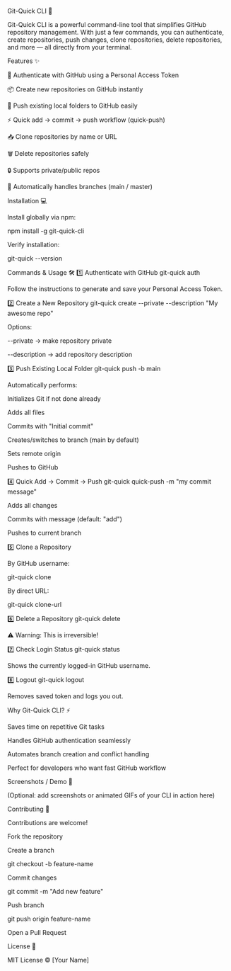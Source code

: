 Git-Quick CLI 🚀

Git-Quick CLI is a powerful command-line tool that simplifies GitHub repository management. With just a few commands, you can authenticate, create repositories, push changes, clone repositories, delete repositories, and more — all directly from your terminal.

Features ✨

🔑 Authenticate with GitHub using a Personal Access Token

📦 Create new repositories on GitHub instantly

🚀 Push existing local folders to GitHub easily

⚡ Quick add → commit → push workflow (quick-push)

📥 Clone repositories by name or URL

🗑️ Delete repositories safely

🔒 Supports private/public repos

🔄 Automatically handles branches (main / master)

Installation 💻

Install globally via npm:

npm install -g git-quick-cli


Verify installation:

git-quick --version

Commands & Usage 🛠️
1️⃣ Authenticate with GitHub
git-quick auth


Follow the instructions to generate and save your Personal Access Token.

2️⃣ Create a New Repository
git-quick create <repo-name> --private --description "My awesome repo"


Options:

--private → make repository private

--description <text> → add repository description

3️⃣ Push Existing Local Folder
git-quick push <repo-url> -b main


Automatically performs:

Initializes Git if not done already

Adds all files

Commits with "Initial commit"

Creates/switches to branch (main by default)

Sets remote origin

Pushes to GitHub

4️⃣ Quick Add → Commit → Push
git-quick quick-push -m "my commit message"


Adds all changes

Commits with message (default: "add")

Pushes to current branch

5️⃣ Clone a Repository

By GitHub username:

git-quick clone <repo-name>


By direct URL:

git-quick clone-url <repo-url>

6️⃣ Delete a Repository
git-quick delete <repo-name>


⚠️ Warning: This is irreversible!

7️⃣ Check Login Status
git-quick status


Shows the currently logged-in GitHub username.

8️⃣ Logout
git-quick logout


Removes saved token and logs you out.

Why Git-Quick CLI? ⚡

Saves time on repetitive Git tasks

Handles GitHub authentication seamlessly

Automates branch creation and conflict handling

Perfect for developers who want fast GitHub workflow

Screenshots / Demo 📸

(Optional: add screenshots or animated GIFs of your CLI in action here)

Contributing 🤝

Contributions are welcome!

Fork the repository

Create a branch

git checkout -b feature-name


Commit changes

git commit -m "Add new feature"


Push branch

git push origin feature-name


Open a Pull Request

License 📄

MIT License © [Your Name]
